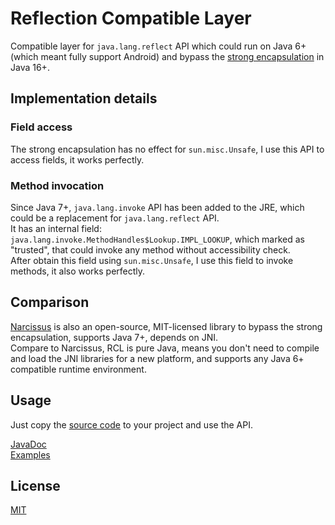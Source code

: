 # Reflection Compatible Layer
Compatible layer for `java.lang.reflect` API which could run on Java 6+ (which meant fully support Android) and bypass the [strong encapsulation](https://dev.java/learn/modules/strong-encapsulation/) in Java 16+.

## Implementation details
### Field access
The strong encapsulation has no effect for `sun.misc.Unsafe`, I use this API to access fields, it works perfectly.  
### Method invocation
Since Java 7+, `java.lang.invoke` API has been added to the JRE, which could be a replacement for `java.lang.reflect` API.  
It has an internal field: `java.lang.invoke.MethodHandles$Lookup.IMPL_LOOKUP`, which marked as "trusted", that could invoke any method without accessibility check.   
After obtain this field using `sun.misc.Unsafe`, I use this field to invoke methods, it also works perfectly.

## Comparison
[Narcissus](https://github.com/toolfactory/narcissus) is also an open-source, MIT-licensed library to bypass the strong encapsulation, supports Java 7+, depends on JNI.  
Compare to Narcissus, RCL is pure Java, means you don't need to compile and load the JNI libraries for a new platform, and supports any Java 6+ compatible runtime environment.

## Usage
Just copy the [source code](/src/main/java/com/tianscar/reflect/Reflects.java) to your project and use the API.

[JavaDoc](https://docs.tianscar.com/reflect-compat)  
[Examples](/src/test/java/com/tianscar/reflect/test/ReflectsTest.java)

## License
[MIT](/LICENSE)
